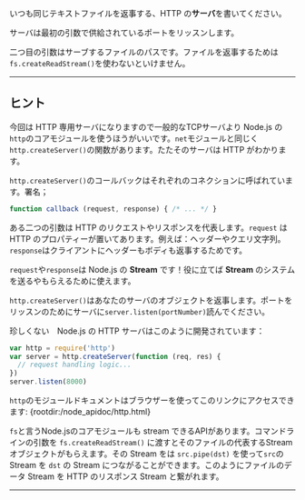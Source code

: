 いつも同じテキストファイルを返事する、HTTP の**サーバ**を書いてください。

サーバは最初の引数で供給されているポートをリッスンします。

二つ目の引数はサーブするファイルのパスです。ファイルを返事するためは`fs.createReadStream()`を使わないといけません。

----------------------------------------------------------------------
## ヒント

今回は HTTP 専用サーバになりますので一般的なTCPサーバより Node.js の`http`のコアモジュールを使うほうがいいです。`net`モジュールと同じく`http.createServer()`の関数があります。たたそのサーバは HTTP がわかります。

`http.createServer()`のコールバックはそれぞれのコネクションに呼ばれています。署名；

```js
function callback (request, response) { /* ... */ }
```

ある二つの引数は HTTP のリクエストやリスポンスを代表します。`request` は HTTP のプロパティーが置いてあります。例えば：ヘッダーやクエリ文字列。`response`はクライアントにヘッダーもボディも返事するためです。

`request`や`response`は Node.js の **Stream** です！役に立てば **Stream** のシステムを送るやもらえるために使えます。

`http.createServer()`はあなたのサーバのオブジェクトを返事します。ポートをリッスンのためにサーバに`server.listen(portNumber)`読んでください。


珍しくない　Node.js の HTTP サーバはこのように開発されています：

```js
var http = require('http')
var server = http.createServer(function (req, res) {
  // request handling logic...
})
server.listen(8000)
```

`http`のモジュールドキュメントはブラウザーを使ってこのリンクにアクセスできます:
  {rootdir:/node_apidoc/http.html}

`fs`と言うNode.jsのコアモジュールも stream できるAPIがあります。コマンドラインの引数を `fs.createReadStream()` に渡すとそのファイルの代表するStreamオブジェクトがもらえます。その Stream をは `src.pipe(dst)` を使って`src`の Stream を `dst` の Stream につながることができます。このようにファイルのデータ Stream を HTTP のリスポンス Stream と繋がれます。

----------------------------------------------------------------------
